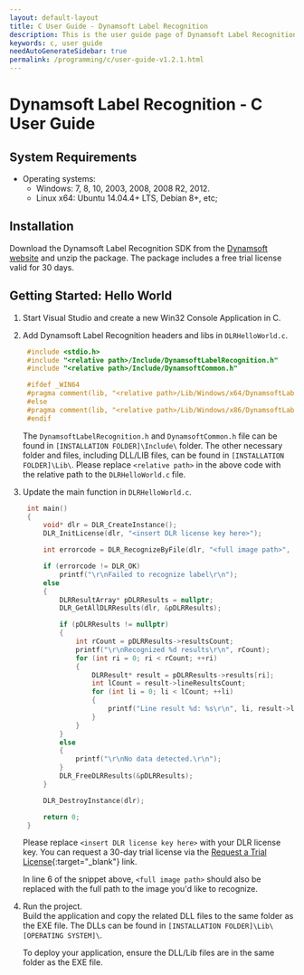 ```yaml
---
layout: default-layout
title: C User Guide - Dynamsoft Label Recognition
description: This is the user guide page of Dynamsoft Label Recognition for C Language.
keywords: c, user guide
needAutoGenerateSidebar: true
permalink: /programming/c/user-guide-v1.2.1.html
---
```


# Dynamsoft Label Recognition - C User Guide

## System Requirements

- Operating systems:
   - Windows: 7, 8, 10, 2003, 2008, 2008 R2, 2012.
   - Linux x64: Ubuntu 14.04.4+ LTS, Debian 8+, etc;   

## Installation

Download the Dynamsoft Label Recognition SDK from the [Dynamsoft website](https://www.dynamsoft.com/label-recognition/downloads) and unzip the package. The package includes a free trial license valid for 30 days.   

## Getting Started: Hello World

1. Start Visual Studio and create a new Win32 Console Application in C. 
   
2. Add Dynamsoft Label Recognition headers and libs in `DLRHelloWorld.c`.   
   
   ```c
    #include <stdio.h>
    #include "<relative path>/Include/DynamsoftLabelRecognition.h"
    #include "<relative path>/Include/DynamsoftCommon.h"

    #ifdef _WIN64
    #pragma comment(lib, "<relative path>/Lib/Windows/x64/DynamsoftLabelRecognitionx64.lib")
    #else
    #pragma comment(lib, "<relative path>/Lib/Windows/x86/DynamsoftLabelRecognitionx86.lib")
    #endif
   ```
   
    The `DynamsoftLabelRecognition.h` and `DynamsoftCommon.h` file can be found in `[INSTALLATION FOLDER]\Include\` folder. The other necessary folder and files, including DLL/LIB files, can be found in `[INSTALLATION FOLDER]\Lib\`.  Please replace `<relative path>` in the above code with the relative path to the `DLRHelloWorld.c` file. 
 
3. Update the main function in `DLRHelloWorld.c`.   
   ```c
    int main()
    {
        void* dlr = DLR_CreateInstance();
        DLR_InitLicense(dlr, "<insert DLR license key here>");

        int errorcode = DLR_RecognizeByFile(dlr, "<full image path>", "");

        if (errorcode != DLR_OK)
            printf("\r\nFailed to recognize label\r\n");
        else
        {
            DLRResultArray* pDLRResults = nullptr;
            DLR_GetAllDLRResults(dlr, &pDLRResults);

            if (pDLRResults != nullptr)
            {
                int rCount = pDLRResults->resultsCount;
                printf("\r\nRecognized %d results\r\n", rCount);
                for (int ri = 0; ri < rCount; ++ri)
                {
                    DLRResult* result = pDLRResults->results[ri];
                    int lCount = result->lineResultsCount;
                    for (int li = 0; li < lCount; ++li)
                    {
                        printf("Line result %d: %s\r\n", li, result->lineResults[li]->text);
                    }
                }
            }
            else
            {
                printf("\r\nNo data detected.\r\n");
            }
            DLR_FreeDLRResults(&pDLRResults);
        }

        DLR_DestroyInstance(dlr);

        return 0;
    }
   ```

    Please replace `<insert DLR license key here>` with your DLR license key. You can request a 30-day trial license via the [Request a Trial License](https://www.dynamsoft.com/customer/license/trialLicense?product=dlr&utm_source=guide&package=c){:target="_blank"} link.

    In line 6 of the snippet above, `<full image path>` should also be replaced with the full path to the image you'd like to recognize.

4. Run the project.   
   Build the application and copy the related DLL files to the same folder as the EXE file. The DLLs can be found in `[INSTALLATION FOLDER]\Lib\[OPERATING SYSTEM]\`.
   
    To deploy your application, ensure the DLL/Lib files are in the same folder as the EXE file. 



